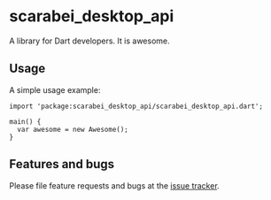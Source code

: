# scarabei_desktop_api

A library for Dart developers. It is awesome.

## Usage

A simple usage example:

    import 'package:scarabei_desktop_api/scarabei_desktop_api.dart';

    main() {
      var awesome = new Awesome();
    }

## Features and bugs

Please file feature requests and bugs at the [issue tracker][tracker].

[tracker]: http://example.com/issues/replaceme
